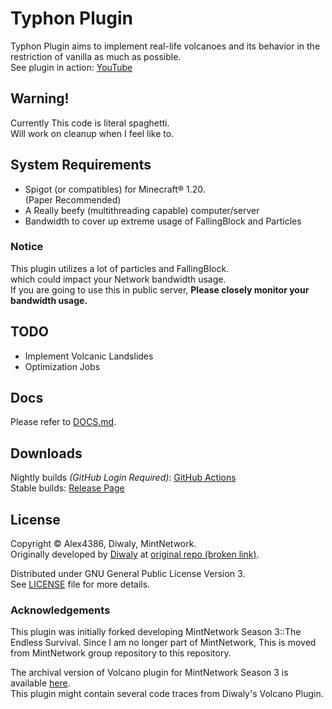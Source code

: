 # Typhon Plugin
Typhon Plugin aims to implement real-life volcanoes and its behavior in the restriction of vanilla as much as possible.  
See plugin in action: [YouTube](https://www.youtube.com/watch?v=DDnQDAdq1Ok)

## Warning!
Currently This code is literal spaghetti.  
Will work on cleanup when I feel like to.

## System Requirements
* Spigot (or compatibles) for Minecraft® 1.20.  
  (Paper Recommended)
* A Really beefy (multithreading capable) computer/server
* Bandwidth to cover up extreme usage of FallingBlock and Particles

### Notice
This plugin utilizes a lot of particles and FallingBlock.  
which could impact your Network bandwidth usage.  
If you are going to use this in public server, **Please closely monitor your bandwidth usage.**

<!--
### Public Demo Server  
Wanna check how Typhon behaves? try visiting `typhon.alex4386.mcsv.kr` (Powered by **Minehub.KR**, Automatically updates to latest version).  
Want to open Minecraft Server free-of-charge?  
Visit: [minehub.kr](https://minehub.kr) for more information! (South Korea Residents only, Non-commercial uses only)  
-->

## TODO
* Implement Volcanic Landslides
* Optimization Jobs

## Docs
Please refer to [DOCS.md](./DOCS.md).  

## Downloads
Nightly builds *(GitHub Login Required)*: [GitHub Actions](https://github.com/Alex4386/Typhon-Plugin/actions/workflows/maven.yml)  
Stable builds: [Release Page](https://github.com/Alex4386/Typhon-Plugin/releases/latest)

## License
Copyright &copy; Alex4386, Diwaly, MintNetwork.  
Originally developed by [Diwaly](https://github.com/diwaly) at [original repo (broken link)](https://bitbucket.org/diwaly/volcano/src/default/).  
  
Distributed under GNU General Public License Version 3.  
See [LICENSE](LICENSE) file for more details.  

### Acknowledgements  
This plugin was initially forked developing MintNetwork Season 3::The Endless Survival.
Since I am no longer part of MintNetwork, This is moved from MintNetwork group repository to this repository.  

The archival version of Volcano plugin for MintNetwork Season 3 is available [here](https://github.com/Alex4386-vault/ultimateVolcano).  
This plugin might contain several code traces from Diwaly's Volcano Plugin.  


